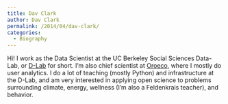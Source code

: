 ```yaml
---
title: Dav Clark
author: Dav Clark
permalink: /2014/04/dav-clark/
categories:
  - Biography
---
```

Hi! I work as the Data Scientist at the UC Berkeley Social Sciences Data-Lab, or [D-Lab][1] for short. I&#8217;m also chief scientist at [Oroeco][2], where I mostly do user analytics. I do a lot of teaching (mostly Python) and infrastructure at the D-Lab, and am very interested in applying open science to problems surrounding climate, energy, wellness (I&#8217;m also a Feldenkrais teacher), and behavior.

 [1]: http://dlab.berkeley.edu "UC Berkeley D-Lab"
 [2]: http://www.oroeco.com "Oroeco"

